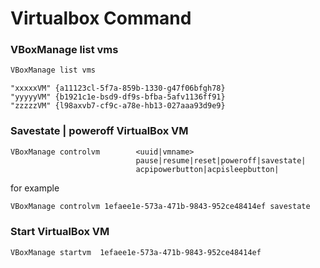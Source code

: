 
Virtualbox Command
=================================================


### VBoxManage list vms
```sh
VBoxManage list vms
```

```
"xxxxxVM" {a11123cl-5f7a-859b-1330-g47f06bfgh78}
"yyyyyVM" {b1921c1e-bsd9-df9s-bfba-5afv1136ff91}
"zzzzzVM" {l98axvb7-cf9c-a78e-hb13-027aaa93d9e9}
```


### Savestate | poweroff VirtualBox VM
```
VBoxManage controlvm        <uuid|vmname>
                            pause|resume|reset|poweroff|savestate|
                            acpipowerbutton|acpisleepbutton|
```

for example 
```sh
VBoxManage controlvm 1efaee1e-573a-471b-9843-952ce48414ef savestate
```


### Start VirtualBox VM
```sh
VBoxManage startvm  1efaee1e-573a-471b-9843-952ce48414ef
```
